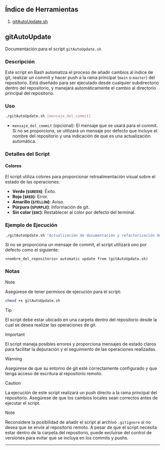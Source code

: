 ## Índice de Herramientas

1. [gitAutoUpdate.sh](#gitAutoUpdate)

## gitAutoUpdate

Documentación para el script `gitAutoUpdate.sh`

### Descripción

Este script en Bash automatiza el proceso de añadir cambios al índice de git, realizar un commit y hacer push a la rama principal (`main` o `master`) del repositorio. Está diseñado para ser ejecutado desde cualquier subdirectorio dentro del repositorio, y manejará automáticamente el cambio al directorio principal del repositorio.

### Uso

```bash
./gitAutoUpdate.sh [mensaje_del_commit]
```

- `mensaje_del_commit` (opcional): El mensaje que se usará para el commit. Si no se proporciona, se utilizará un mensaje por defecto que incluye el nombre del repositorio y una indicación de que es una actualización automática.

### Detalles del Script

#### Colores

El script utiliza colores para proporcionar retroalimentación visual sobre el estado de las operaciones:

- **Verde (`$GREEN`)**: Éxito.
- **Rojo (`$RED`)**: Error.
- **Amarillo (`$YELLOW`)**: Aviso.
- **Púrpura (`$PURPLE`)**: Información de git.
- **Sin color (`$NC`)**: Restablecer al color por defecto del terminal.

### Ejemplo de Ejecución

```bash
./gitAutoUpdate.sh "Actualización de documentación y refactorización de código"
```

Si no se proporciona un mensaje de commit, el script utilizará uno por defecto como el siguiente:

```
<nombre_del_repositorio> automatic update from (gitAutoUpdate.sh)
```

### Notas

> [!NOTE]  
> Asegúrese de tener permisos de ejecución para el script:
>
> ```bash
> chmod +x gitAutoUpdate.sh
> ```

> [!TIP]
> El script debe estar ubicado en una carpeta dentro del repositorio desde la cual se desea realizar las operaciones de git.

> [!IMPORTANT]  
> El script maneja posibles errores y proporciona mensajes de estado claros para facilitar la depuración y el seguimiento de las operaciones realizadas.

> [!WARNING]  
> Asegúrese de que su entorno de git esté correctamente configurado y que tenga acceso de escritura al repositorio remoto.

> [!CAUTION]
> La ejecución de este script realizará un push directo a la rama principal del repositorio. Asegúrese de que los cambios locales sean correctos antes de ejecutar el script.

> [!NOTE]  
> Reconsidere la posibilidad de añadir el script al archivo `.gitignore` si no desea que se envíe al repositorio remoto. A pesar de que el script necesita estar dentro de la carpeta del repositorio, puede excluirse del control de versiones para evitar que se incluya en los commits y pushs.

---

